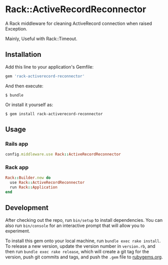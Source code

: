 # Rack::ActiveRecordReconnector

A Rack middleware for cleaning ActiveRecord connection when raised Exception.

Mainly, Useful with Rack::Timeout.

## Installation

Add this line to your application's Gemfile:

```ruby
gem 'rack-activerecord-reconnector'
```

And then execute:

    $ bundle

Or install it yourself as:

    $ gem install rack-activerecord-reconnector

## Usage

### Rails app

```ruby
config.middleware.use Rack::ActiveRecordReconnector
```

### Rack app

```ruby
Rack::Builder.new do
  use Rack::ActiveRecordReconnector
  run Rack::Application
end
```
## Development

After checking out the repo, run `bin/setup` to install dependencies. You can also run `bin/console` for an interactive prompt that will allow you to experiment.

To install this gem onto your local machine, run `bundle exec rake install`. To release a new version, update the version number in `version.rb`, and then run `bundle exec rake release`, which will create a git tag for the version, push git commits and tags, and push the `.gem` file to [rubygems.org](https://rubygems.org).
